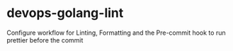 # devops-golang-lint
Configure workflow for Linting, Formatting and the Pre-commit hook to run prettier before the commit

